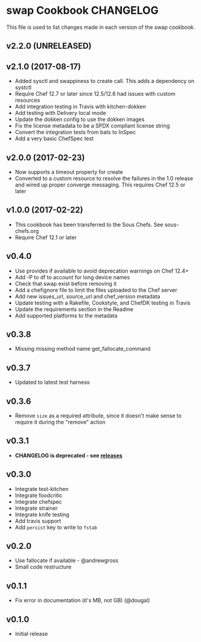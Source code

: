 # swap Cookbook CHANGELOG

This file is used to list changes made in each version of the swap cookbook.

## v2.2.0 (UNRELEASED)

## v2.1.0 (2017-08-17)

- Added sysctl and swappiness to create call. This adds a dependency on systctl
- Require Chef 12.7 or later since 12.5/12.6 had issues with custom resources
- Add integration testing in Travis with kitchen-dokken
- Add testing with Delivery local mode
- Update the dokken config to use the dokken images
- Fix the license metadata to be a SPDX compliant license string
- Convert the integration tests from bats to InSpec
- Add a very basic ChefSpec test

## v2.0.0 (2017-02-23)

- Now supports a timeout property for create
- Converted to a custom resource to resolve the failures in the 1.0 release and wired up proper converge messaging. This requires Chef 12.5 or later

## v1.0.0 (2017-02-22)

- This cookbook has been transferred to the Sous Chefs. See sous-chefs.org
- Require Chef 12.1 or later

## v0.4.0

- Use provides if available to avoid deprecation warnings on Chef 12.4+
- Add -P to df to account for long device names
- Check that swap exist before removing it
- Add a chefignore file to limit the files uploaded to the Chef server
- Add new issues_url, source_url and chef_version metadata
- Update testing with a Rakefile, Cookstyle, and ChefDK testing in Travis
- Update the requirements section in the Readme
- Add supported platforms to the metadata

## v0.3.8

- Missing missing method name get_fallocate_command

## v0.3.7

- Updated to latest test harness

## v0.3.6

- Remove `size` as a required attribute, since it doesn't make sense to require it during the "remove" action

## v0.3.1

- **CHANGELOG is deprecated - see [releases](https://github.com/sethvargo-cookbooks/swap/releases)**

## v0.3.0

- Integrate test-kitchen
- Integrate foodcritic
- Integrate chefspec
- Integrate strainer
- Integrate knife testing
- Add travis support
- Add `persist` key to write to `fstab`

## v0.2.0

- Use fallocate if available - @andrewgross
- Small code restructure

## v0.1.1

- Fix error in documentation (it's MB, not GB) (@dougal)

## v0.1.0

- Initial release
